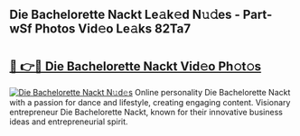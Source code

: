 ## Die Bachelorette Nackt Le𝚊k𝚎d N𝚞𝚍es - Part-wSf Photos Vid𝚎o Le𝚊ks 82Ta7

# <h2><a href="http://fb6mf3p.evod.top/?m=Die+Bachelorette+Nackt">🔗 👉🔴 Die Bachelorette Nackt Vid𝚎o Ph𝚘t𝚘s</a></h2>

[![Die Bachelorette Nackt N𝚞d𝚎s](https://i.imgur.com/8V9OHl7.gif)](http://fb6mf3p.evod.top/?m=Die+Bachelorette+Nackt)
Online personality Die Bachelorette Nackt with a passion for dance and lifestyle, creating engaging content. Visionary entrepreneur Die Bachelorette Nackt, known for their innovative business ideas and entrepreneurial spirit. 
